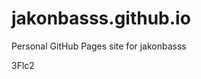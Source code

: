 # jakonbasss.github.io
Personal GitHub Pages site for jakonbasss









































































3Flc2
